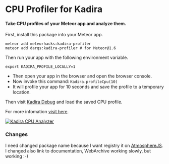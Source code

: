 # CPU Profiler for Kadira

#### Take CPU profiles of your Meteor app and analyze them.

First, install this package into your Meteor app.

~~~shell
meteor add meteorhacks:kadira-profiler
meteor add darqs:kadira-profiler # for Meteor@1.6
~~~

Then run your app with the following environment variable.

~~~
export KADIRA_PROFILE_LOCALLY=1
~~~

* Then open your app in the browser and open the browser console.
* Now invoke this command: `Kadira.profileCpu(10)`
* It will profile your app for 10 seconds and save the profile to a temporary location.

Then visit [Kadira Debug](http://debug.kadiraio.com/debug?tab=cpu-profiler) and load the saved CPU profile. 

For more infomation [visit here](https://web.archive.org/web/20161230184513/https://kadira.io/platform/kadira-debug/cpu-profiling).

[![Kadira CPU Analyzer](https://cldup.com/9e2Zti7psL.png)](https://web.archive.org/web/20161230184513/https://kadira.io/platform/kadira-debug/cpu-profiling)

### Changes
I need changed package name because I want registry it on [AtmosphereJS](https://atmospherejs.com/). I changed also link to documentation, WebArchive working slowly, but working :-)
